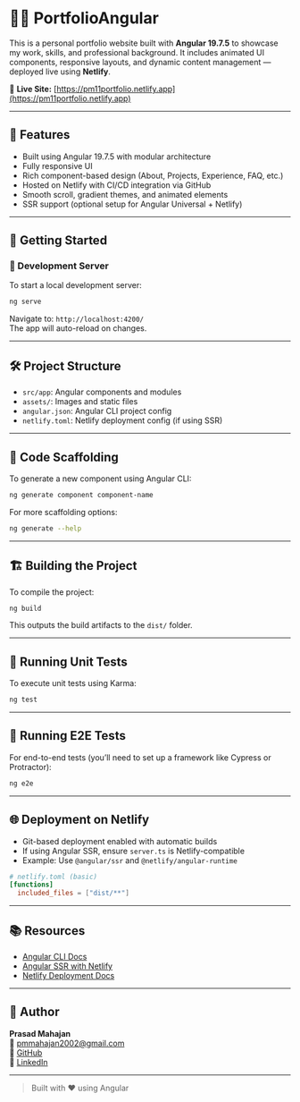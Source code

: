 # 🧑‍💻 PortfolioAngular

This is a personal portfolio website built with **Angular 19.7.5** to showcase my work, skills, and professional background. It includes animated UI components, responsive layouts, and dynamic content management — deployed live using **Netlify**.

🔗 **Live Site:** [https://pm11portfolio.netlify.app](https://pm11portfolio.netlify.app)

---

## 🚀 Features

- Built using Angular 19.7.5 with modular architecture
- Fully responsive UI
- Rich component-based design (About, Projects, Experience, FAQ, etc.)
- Hosted on Netlify with CI/CD integration via GitHub
- Smooth scroll, gradient themes, and animated elements
- SSR support (optional setup for Angular Universal + Netlify)

---

## 📆 Getting Started

### 🔧 Development Server

To start a local development server:

```bash
ng serve
```

Navigate to: `http://localhost:4200/`\
The app will auto-reload on changes.

---

## 🛠️ Project Structure

- `src/app`: Angular components and modules
- `assets/`: Images and static files
- `angular.json`: Angular CLI project config
- `netlify.toml`: Netlify deployment config (if using SSR)

---

## 🧱 Code Scaffolding

To generate a new component using Angular CLI:

```bash
ng generate component component-name
```

For more scaffolding options:

```bash
ng generate --help
```

---

## 🏗️ Building the Project

To compile the project:

```bash
ng build
```

This outputs the build artifacts to the `dist/` folder.

---

## 🧪 Running Unit Tests

To execute unit tests using Karma:

```bash
ng test
```

---

## 🧪 Running E2E Tests

For end-to-end tests (you’ll need to set up a framework like Cypress or Protractor):

```bash
ng e2e
```

---

## 🌐 Deployment on Netlify

- Git-based deployment enabled with automatic builds
- If using Angular SSR, ensure `server.ts` is Netlify-compatible
- Example: Use `@angular/ssr` and `@netlify/angular-runtime`

```toml
# netlify.toml (basic)
[functions]
  included_files = ["dist/**"]
```

---

## 📚 Resources

- [Angular CLI Docs](https://angular.dev/tools/cli)
- [Angular SSR with Netlify](https://docs.netlify.com)
- [Netlify Deployment Docs](https://docs.netlify.com/configure-builds/get-started)

---

## 👤 Author

**Prasad Mahajan**\
📧 [pmmahajan2002@gmail.com](mailto\:pmmahajan2002@gmail.com)\
🔗 [GitHub](https://github.com/prasadm11)\
🔗 [LinkedIn](https://www.linkedin.com/in/prasadmahajan21)

---

> Built with ❤️ using Angular

